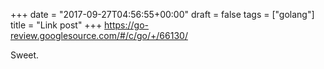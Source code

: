 +++
date = "2017-09-27T04:56:55+00:00"
draft = false
tags = ["golang"]
title = "Link post"
+++
https://go-review.googlesource.com/#/c/go/+/66130/

Sweet.
